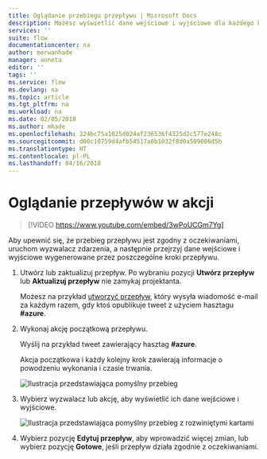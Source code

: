 ```yaml
---
title: Oglądanie przebiegu przepływu | Microsoft Docs
description: Możesz wyświetlić dane wejściowe i wyjściowe dla każdego kroku przepływu w celu sprawdzenia, czy zachowanie jest zgodne z oczekiwaniami.
services: ''
suite: flow
documentationcenter: na
author: merwanhade
manager: anneta
editor: ''
tags: ''
ms.service: flow
ms.devlang: na
ms.topic: article
ms.tgt_pltfrm: na
ms.workload: na
ms.date: 02/05/2018
ms.author: mhade
ms.openlocfilehash: 224bc75a1025d024af236536f4325d2c577e248c
ms.sourcegitcommit: d00c10759d4afb54517a0b1032f8d0a509006d5b
ms.translationtype: HT
ms.contentlocale: pl-PL
ms.lasthandoff: 04/16/2018
---
```

# <a name="watch-your-flows-in-action"></a>Oglądanie przepływów w akcji

>[!VIDEO https://www.youtube.com/embed/3wPoUCGm7Yg]

Aby upewnić się, że przebieg przepływu jest zgodny z oczekiwaniami, uruchom wyzwalacz zdarzenia, a następnie przejrzyj dane wejściowe i wyjściowe wygenerowane przez poszczególne kroki przepływu.

1. Utwórz lub zaktualizuj przepływ. Po wybraniu pozycji **Utwórz przepływ** lub **Aktualizuj przepływ** nie zamykaj projektanta.

     Możesz na przykład [utworzyć przepływ](get-started-logic-flow.md), który wysyła wiadomość e-mail za każdym razem, gdy ktoś opublikuje tweet z użyciem hasztagu **#azure**.
1. Wykonaj akcję początkową przepływu.

    Wyślij na przykład tweet zawierający hasztag **#azure**.

    Akcja początkowa i każdy kolejny krok zawierają informacje o powodzeniu wykonania i czasie trwania.

    ![Ilustracja przedstawiająca pomyślny przebieg](./media/see-a-flow-run/successful-flow-run.png)
1. Wybierz wyzwalacz lub akcję, aby wyświetlić ich dane wejściowe i wyjściowe.

    ![Ilustracja przedstawiająca pomyślny przebieg z rozwiniętymi kartami](./media/see-a-flow-run/successful-flow-expanded-cards.png)
1. Wybierz pozycję **Edytuj przepływ**, aby wprowadzić więcej zmian, lub wybierz pozycję **Gotowe**, jeśli przepływ działa zgodnie z oczekiwaniami.
